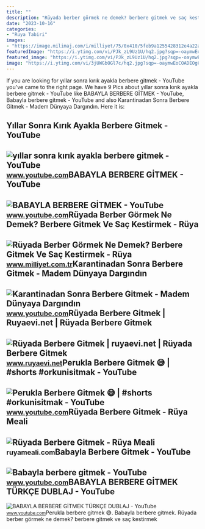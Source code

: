 ```yaml
---
title: ""
description: "Rüyada berber görmek ne demek? berbere gitmek ve saç kestirmek"
date: "2023-10-16"
categories:
- "Ruya Tabiri"
images:
- "https://image.milimaj.com/i/milliyet/75/0x410/5feb9a1255428312e4a22a44.jpg"
featuredImage: "https://i.ytimg.com/vi/PJk_zL9Uz1U/hq2.jpg?sqp=-oaymwEoCOADEOgC8quKqQMcGADwAQH4Ac4FgALYCIoCDAgAEAEYYiBiKGIwDw==&amp;rs=AOn4CLBd7O-QZYv8eKEmS17zzYzgeH29wA"
featured_image: "https://i.ytimg.com/vi/PJk_zL9Uz1U/hq2.jpg?sqp=-oaymwEoCOADEOgC8quKqQMcGADwAQH4Ac4FgALYCIoCDAgAEAEYYiBiKGIwDw==&amp;rs=AOn4CLBd7O-QZYv8eKEmS17zzYzgeH29wA"
image: "https://i.ytimg.com/vi/3jUWGbOGl7c/hq2.jpg?sqp=-oaymwEoCOADEOgC8quKqQMcGADwAQH4AZQDgALQBYoCDAgAEAEYZSBQKEowDw==&amp;rs=AOn4CLDZ4KuSX86NgA4NqAEQxvnr7tbvqA"
---
```


If you are looking for yıllar sonra kırık ayakla berbere gitmek - YouTube you've came to the right page. We have 9 Pics about yıllar sonra kırık ayakla berbere gitmek - YouTube like BABAYLA BERBERE GİTMEK - YouTube, Babayla berbere gitmek - YouTube and also Karantinadan Sonra Berbere Gitmek - Madem Dünyaya Dargındın. Here it is:

Yıllar Sonra Kırık Ayakla Berbere Gitmek - YouTube
--------------------------------------------------

 ![yıllar sonra kırık ayakla berbere gitmek - YouTube](https://i.ytimg.com/vi/2bVer1NO5Jo/hq2.jpg?sqp=-oaymwEoCOADEOgC8quKqQMcGADwAQH4AY4CgALgA4oCDAgAEAEYZSBlKFYwDw==&rs=AOn4CLAA5QP4rQT3buVvw8itmLc_mJ9Pmw) <small>www.youtube.com</small>BABAYLA BERBERE GİTMEK - YouTube
--------------------------------

 ![BABAYLA BERBERE GİTMEK - YouTube](https://i.ytimg.com/vi/s3DAsBqnKFU/hq2.jpg) <small>www.youtube.com</small>Rüyada Berber Görmek Ne Demek? Berbere Gitmek Ve Saç Kestirmek - Rüya
---------------------------------------------------------------------

 ![Rüyada Berber Görmek Ne Demek? Berbere Gitmek Ve Saç Kestirmek - Rüya](https://image.milimaj.com/i/milliyet/75/0x410/5feb9a1255428312e4a22a44.jpg) <small>www.milliyet.com.tr</small>Karantinadan Sonra Berbere Gitmek - Madem Dünyaya Dargındın
-----------------------------------------------------------

 ![Karantinadan Sonra Berbere Gitmek - Madem Dünyaya Dargındın](https://i.ytimg.com/vi/HbwyhDN6vtU/hq2.jpg?sqp=-oaymwEoCOADEOgC8quKqQMcGADwAQH4AYwCgALgA4oCDAgAEAEYZSBYKE4wDw==&rs=AOn4CLDnRv9-9KhdMYPwjZsVSBDdh5vcKg) <small>www.youtube.com</small>Rüyada Berbere Gitmek | Ruyaevi.net | Rüyada Berbere Gitmek
-----------------------------------------------------------

 ![Rüyada Berbere Gitmek | ruyaevi.net | Rüyada Berbere Gitmek](https://www.ruyaevi.net/wp-content/uploads/2022/03/ruyada-berbere-gitmek.jpg) <small>www.ruyaevi.net</small>Perukla Berbere Gitmek 😅 | #shorts #orkunisitmak - YouTube
----------------------------------------------------------

 ![Perukla Berbere Gitmek 😅 | #shorts #orkunisitmak - YouTube](https://i.ytimg.com/vi/3jUWGbOGl7c/hq2.jpg?sqp=-oaymwEoCOADEOgC8quKqQMcGADwAQH4AZQDgALQBYoCDAgAEAEYZSBQKEowDw==&rs=AOn4CLDZ4KuSX86NgA4NqAEQxvnr7tbvqA) <small>www.youtube.com</small>Rüyada Berbere Gitmek - Rüya Meali
----------------------------------

 ![Rüyada Berbere Gitmek - Rüya Meali](http://ruyameali.com/wp-content/uploads/2019/03/ruyada-berbere-gitmek.jpg) <small>ruyameali.com</small>Babayla Berbere Gitmek - YouTube
--------------------------------

 ![Babayla berbere gitmek - YouTube](https://i.ytimg.com/vi/9fP3nxmYNQ0/hq2.jpg?sqp=-oaymwEoCOADEOgC8quKqQMcGADwAQH4Ac4FgAKACooCDAgAEAEYciBjKD4wDw==&rs=AOn4CLDY3refu0NDWhB2W8oSR9-5JtBATQ) <small>www.youtube.com</small>BABAYLA BERBERE GİTMEK TÜRKÇE DUBLAJ - YouTube
----------------------------------------------

 ![BABAYLA BERBERE GİTMEK TÜRKÇE DUBLAJ - YouTube](https://i.ytimg.com/vi/PJk_zL9Uz1U/hq2.jpg?sqp=-oaymwEoCOADEOgC8quKqQMcGADwAQH4Ac4FgALYCIoCDAgAEAEYYiBiKGIwDw==&rs=AOn4CLBd7O-QZYv8eKEmS17zzYzgeH29wA) <small>www.youtube.com</small>Perukla berbere gitmek 😅. Babayla berbere gi̇tmek. Rüyada berber görmek ne demek? berbere gitmek ve saç kestirmek
